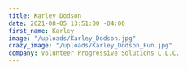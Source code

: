 ```yaml
---
title: Karley Dodson
date: 2021-08-05 13:51:00 -04:00
first_name: Karley
image: "/uploads/Karley_Dodson.jpg"
crazy_image: "/uploads/Karley_Dodson_Fun.jpg"
company: Volunteer Progressive Solutions L.L.C.
---
```


